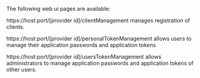 
The following web ui pages are available:

https://host:port/[provider id]/clientManagement manages registration of clients.

https://host:port/[provider id]/personalTokenManagement allows users to manage their application passwords and application tokens

https://host:port/[provider id]/usersTokenManagement allows administrators to manage application passwords and application tokens of other users. 

